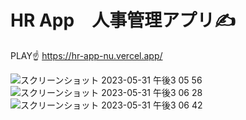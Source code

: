 # HR App　人事管理アプリ✍️

PLAY☝️
https://hr-app-nu.vercel.app/



![スクリーンショット 2023-05-31 午後3 05 56](https://github.com/michiru-dev/HR-app/assets/105535906/0842fb90-f396-4883-872c-28f47f0b52b6)
![スクリーンショット 2023-05-31 午後3 06 28](https://github.com/michiru-dev/HR-app/assets/105535906/5bed24fd-565c-4940-a49c-3fc7a3b86512)
![スクリーンショット 2023-05-31 午後3 06 42](https://github.com/michiru-dev/HR-app/assets/105535906/89873fa7-8d88-46e0-af37-b8eee639dde1)
